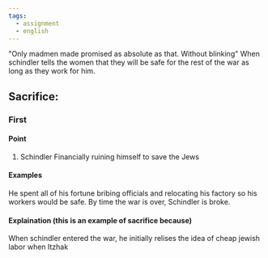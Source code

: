 ```yaml
---
tags:
  - assignment
  - english
---
```

"Only madmen made promised as absolute as that. Without blinking"
When schindler tells the women that they will be safe for the rest of the war as long as they work for him. 


## Sacrifice:
### First
#### Point
1. Schindler Financially ruining himself to save the Jews
#### Examples
He spent all of his fortune bribing officials and relocating his factory so his workers would be safe. By time the war is over, Schindler is broke.  


#### Explaination (this is an example of sacrifice because)
When schindler entered the war, he initially relises the idea of cheap jewish labor when Itzhak 

